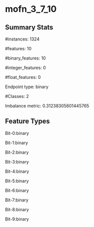 # mofn_3_7_10

## Summary Stats

#instances: 1324

#features: 10

  #binary_features: 10

  #integer_features: 0

  #float_features: 0

Endpoint type: binary

#Classes: 2

Imbalance metric: 0.31238305601445765

## Feature Types

 Bit-0:binary

Bit-1:binary

Bit-2:binary

Bit-3:binary

Bit-4:binary

Bit-5:binary

Bit-6:binary

Bit-7:binary

Bit-8:binary

Bit-9:binary

